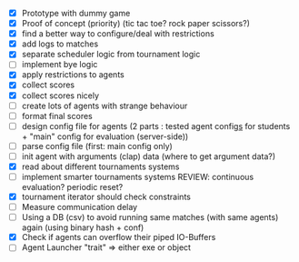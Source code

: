 - [x] Prototype with dummy game
- [x] Proof of concept (priority) (tic tac toe? rock paper scissors?)
- [x] find a better way to configure/deal with restrictions
- [x] add logs to matches
- [x] separate scheduler logic from tournament logic
- [ ] implement bye logic
- [x] apply restrictions to agents
- [x] collect scores
- [x] collect scores nicely
- [ ] create lots of agents with strange behaviour
- [ ] format final scores
- [ ] design config file for agents (2 parts : tested agent config<u>s</u> for students + "main" config for evaluation (server-side))
- [ ] parse config file (first: main config only)
- [ ] init agent with arguments (clap) data (where to get argument data?)
- [x] read about different tournaments systems
- [ ] implement smarter tournaments systems REVIEW: continuous evaluation? periodic reset?
- [x] tournament iterator should check constraints
- [ ] Measure communication delay
- [ ] Using a DB (csv) to avoid running same matches (with same agents) again (using binary hash + conf)
- [x] Check if agents can overflow their piped IO-Buffers
- [ ] Agent Launcher "trait" => either exe or object